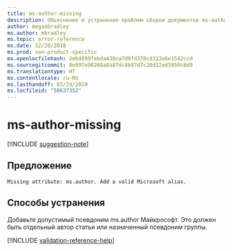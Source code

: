 ```yaml
---
title: ms-author-missing
description: Объяснение и устранение проблем сборки документов ms-author-missing
author: meganbradley
ms.author: mbradley
ms.topic: error-reference
ms.date: 12/20/2018
ms.prod: non-product-specific
ms.openlocfilehash: 2eb4899febda438ca7d0fd370cd313a6e1542ccd
ms.sourcegitcommit: 8e897e90268a8a87dc4b97d7c28d22ed5950c8d9
ms.translationtype: HT
ms.contentlocale: ru-RU
ms.lasthandoff: 03/29/2019
ms.locfileid: "58637352"
---
```

# <a name="ms-author-missing"></a>ms-author-missing

[!INCLUDE [suggestion-note](includes/suggestion-note.md)]

## <a name="suggestion"></a>Предложение

`Missing attribute: ms.author. Add a valid Microsoft alias.`

## <a name="resolution"></a>Способы устранения

Добавьте допустимый псевдоним ms.author Майкрософт. Это должен быть отдельный автор статьи или назначенный псевдоним группы.

<!--make sure to add this file to your includes folder and verify the path-->
[!INCLUDE [validation-reference-help](includes/validation-reference-help.md)]